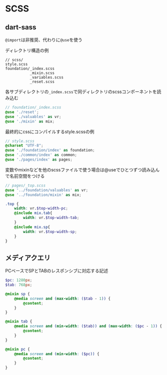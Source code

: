 # SCSS

## dart-sass
`@import`は非推奨、代わりに`@use`を使う

ディレクトリ構造の例
```
// scss/
style.scss
foundation/_index.scss
           _mixin.scss
           _variables.scss
           _reset.scss
```
各サブディレクトリの`_index.scss`で同ディレクトリのscssコンポーネントを読み込む
```scss
// foundation/_index.scss
@use './reset';
@use './valuables' as vr;
@use './mixin' as mix;
```

最終的にcssにコンパイルするstyle.scssの例
```scss
// style.scss
@charset "UTF-8";
@use './foundation/index' as foundation;
@use './common/index' as common;
@use './pages/index' as pages;
```

変数やmixinなどを他のscssファイルで使う場合は@useでひとつずつ読み込んで名前空間をつける
```scss
// pages/_top.scss
@use '../foundation/valuables' as vr;
@use '../foundation/mixin' as mix;

.top {
    width: vr.$top-width-pc;
    @include mix.tab{
        width: vr.$top-width-tab;
    }
    @include mix.sp{
        width: vr.$top-width-sp;
    }
}
```

## メディアクエリ
PCベースでSPとTABのレスポンシブに対応する記述

```scss
$pc: 1280px;
$tab: 768px;

@mixin sp {
    @media screen and (max-width: ($tab - 1)) {
        @content;
    }
}

@mixin tab {
    @media screen and (min-width: ($tab)) and (max-width: ($pc - 1)) {
        @content;
    }
}

@mixin pc {
    @media screen and (min-width: ($pc)) {
        @content;
    }
}
```

